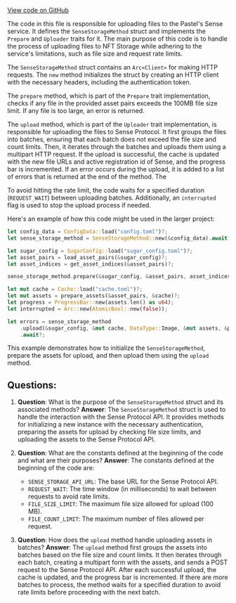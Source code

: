 [View code on GitHub](https://github.com/metaplex-foundation/sugar/src/upload/methods/sense.rs)

The code in this file is responsible for uploading files to the Pastel's Sense service. It defines the `SenseStorageMethod` struct and implements the `Prepare` and `Uploader` traits for it. The main purpose of this code is to handle the process of uploading files to NFT Storage while adhering to the service's limitations, such as file size and request rate limits.

The `SenseStorageMethod` struct contains an `Arc<Client>` for making HTTP requests. The `new` method initializes the struct by creating an HTTP client with the necessary headers, including the authentication token.

The `prepare` method, which is part of the `Prepare` trait implementation, checks if any file in the provided asset pairs exceeds the 100MB file size limit. If any file is too large, an error is returned.

The `upload` method, which is part of the `Uploader` trait implementation, is responsible for uploading the files to Sense Protocol. It first groups the files into batches, ensuring that each batch does not exceed the file size and count limits. Then, it iterates through the batches and uploads them using a multipart HTTP request. If the upload is successful, the cache is updated with the new file URLs and active registration id of Sense, and the progress bar is incremented. If an error occurs during the upload, it is added to a list of errors that is returned at the end of the method. The 

To avoid hitting the rate limit, the code waits for a specified duration (`REQUEST_WAIT`) between uploading batches. Additionally, an `interrupted` flag is used to stop the upload process if needed.

Here's an example of how this code might be used in the larger project:

```rust
let config_data = ConfigData::load("config.toml")?;
let sense_storage_method = SenseStorageMethod::new(&config_data).await?;

let sugar_config = SugarConfig::load("sugar_config.toml")?;
let asset_pairs = load_asset_pairs(&sugar_config)?;
let asset_indices = get_asset_indices(&asset_pairs)?;

sense_storage_method.prepare(&sugar_config, &asset_pairs, asset_indices).await?;

let mut cache = Cache::load("cache.toml")?;
let mut assets = prepare_assets(&asset_pairs, &cache)?;
let progress = ProgressBar::new(assets.len() as u64);
let interrupted = Arc::new(AtomicBool::new(false));

let errors = sense_storage_method
    .upload(&sugar_config, &mut cache, DataType::Image, &mut assets, &progress, interrupted)
    .await?;
```

This example demonstrates how to initialize the `SenseStorageMethod`, prepare the assets for upload, and then upload them using the `upload` method.
## Questions: 
 1. **Question**: What is the purpose of the `SenseStorageMethod` struct and its associated methods?
   **Answer**: The `SenseStorageMethod` struct is used to handle the interaction with the Sense Protocol API. It provides methods for initializing a new instance with the necessary authentication, preparing the assets for upload by checking file size limits, and uploading the assets to the Sense Protocol API.

2. **Question**: What are the constants defined at the beginning of the code and what are their purposes?
   **Answer**: The constants defined at the beginning of the code are:
   - `SENSE_STORAGE_API_URL`: The base URL for the Sense Protocol API.
   - `REQUEST_WAIT`: The time window (in milliseconds) to wait between requests to avoid rate limits.
   - `FILE_SIZE_LIMIT`: The maximum file size allowed for upload (100 MB).
   - `FILE_COUNT_LIMIT`: The maximum number of files allowed per request.

3. **Question**: How does the `upload` method handle uploading assets in batches?
   **Answer**: The `upload` method first groups the assets into batches based on the file size and count limits. It then iterates through each batch, creating a multipart form with the assets, and sends a POST request to the Sense Protocol API. After each successful upload, the cache is updated, and the progress bar is incremented. If there are more batches to process, the method waits for a specified duration to avoid rate limits before proceeding with the next batch.